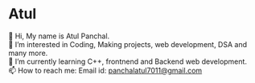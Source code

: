 # Atul
👋 Hi, My name is Atul Panchal. \
👀 I’m interested in Coding, Making projects,  web development, DSA and many more. \
🌱 I’m currently learning C++, frontnend and Backend web development. \
📫 How to reach me: Email id: panchalatul7011@gmail.com 
